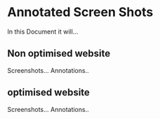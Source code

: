 # Annotated Screen Shots
In this Document it will...

## Non optimised website
Screenshots...
Annotations..


## optimised website
Screenshots...
Annotations..
